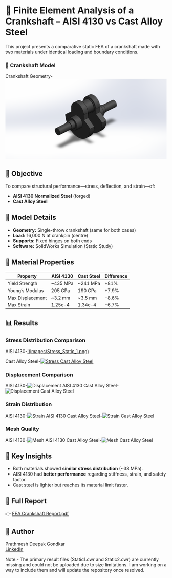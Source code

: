 # 🔩 Finite Element Analysis of a Crankshaft – AISI 4130 vs Cast Alloy Steel

This project presents a comparative static FEA of a crankshaft made with two materials under identical loading and boundary conditions.

### 🧱 Crankshaft Model
Crankshaft Geometry-![(images/Crank_Shaft.png)](https://github.com/prathmeshgondkar/FEA-Crankshaft/blob/31fecfc7c9b440c283ed15a93795e293a0b8ed10/Crank%20Shaft.png)

## 📌 Objective
To compare structural performance—stress, deflection, and strain—of:
- **AISI 4130 Normalized Steel** (forged)
- **Cast Alloy Steel**

## 🔧 Model Details
- **Geometry:** Single-throw crankshaft (same for both cases)
- **Load:** 16,000 N at crankpin (centre)
- **Supports:** Fixed hinges on both ends
- **Software:** SolidWorks Simulation (Static Study)

## 📐 Material Properties

| Property         | AISI 4130 | Cast Steel | Difference |
|------------------|-----------|------------|------------|
| Yield Strength   | ~435 MPa  | ~241 MPa   | +81%       |
| Young’s Modulus  | 205 GPa   | 190 GPa    | +7.9%      |
| Max Displacement | ~3.2 mm   | ~3.5 mm    | -8.6%      |
| Max Strain       | 1.25e-4   | 1.34e-4    | -6.7%      |

## 📊 Results

### Stress Distribution Comparison
AISI 4130-[!(images/Stress_Static_1.png)](https://github.com/prathmeshgondkar/FEA-Crankshaft/blob/33d1415176e0d944da1a5c4545a273010d70f1fc/Stress%20Static%201.png)

Cast Alloy Steel-[![Stress Cast Alloy Steel](images/Stress_Static_2.png)](https://github.com/prathmeshgondkar/FEA-Crankshaft/blob/33d1415176e0d944da1a5c4545a273010d70f1fc/Stress%20Static%202.png)

### Displacement Comparison
AISI 4130-![Displacement AISI 4130](images/Displacement_Static_1.png)
Cast Alloy Steel-![Displacement Cast Alloy Steel](images/Displacement_Static_2.png)

### Strain Distribution
AISI 4130-![Strain AISI 4130](images/Strain_Static_1.png)
Cast Alloy Steel-![Strain Cast Alloy Steel](images/Strain_Static_2.png)

### Mesh Quality
AISI 4130-![Mesh AISI 4130](images/Mesh_Static_1.png)
Cast Alloy Steel-![Mesh Cast Alloy Steel](images/Mesh_Static_2.png)

## 🧠 Key Insights
- Both materials showed **similar stress distribution** (~38 MPa).
- AISI 4130 had **better performance** regarding stiffness, strain, and safety factor.
- Cast steel is lighter but reaches its material limit faster.

## 📎 Full Report
👉 [FEA Crankshaft Report.pdf](https://github.com/prathmeshgondkar/FEA-Crankshaft/blob/20789e5b9b99bb79aba3030e4ab9f673882c1790/FEA%20Crankshaft%20Report.pdf)

## 🔗 Author
Prathmesh Deepak Gondkar  
[LinkedIn](https://www.linkedin.com/in/prathmeshgondkar)

Note:- The primary result files (Static1.cwr and Static2.cwr) are currently missing and could not be uploaded due to size limitations. I am working on a way to include them and will update the repository once resolved.
